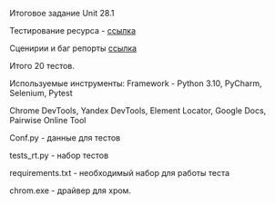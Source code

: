 Итоговое задание Unit 28.1

Тестирование ресурса - [ссылка](https://b2c.passport.rt.ru)

Сценирии и баг репорты [ссылка](https://docs.google.com/spreadsheets/d/1ARl1Y1KtgN5mC-6usEleHmexVMuEaQ4b06h9ZidFmSI/edit?usp=sharing)

Итого 20 тестов.

Используемые инструменты:
Framework - Python 3.10, PyCharm, Selenium, Pytest

Chrome DevTools, Yandex DevTools, Element Locator, Google Docs, Pairwise Online Tool


Conf.py - данные для тестов

tests_rt.py - набор тестов

requirements.txt - необходимый набор для работы теста

chrom.exe  - драйвер для хром.
